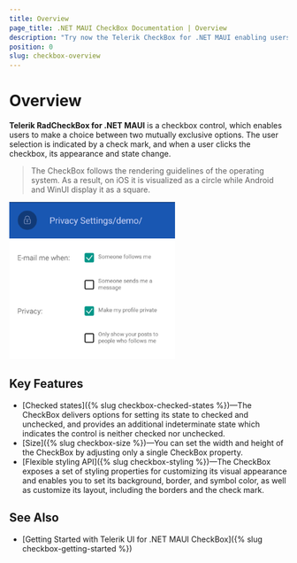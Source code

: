 ```yaml
---
title: Overview
page_title: .NET MAUI CheckBox Documentation | Overview
description: "Try now the Telerik CheckBox for .NET MAUI enabling users to make a choice between two mutually exclusive options."
position: 0
slug: checkbox-overview
---
```


# Overview

**Telerik RadCheckBox for .NET MAUI** is a checkbox control, which enables users to make a choice between two mutually exclusive options. The user selection is indicated by a check mark, and when a user clicks the checkbox, its appearance and state change.  

> The CheckBox follows the rendering guidelines of the operating system. As a result, on iOS it is visualized as a circle while Android and WinUI display it as a square.

![CheckBox Overview](images/checkbox-overview.png "CheckBox Overview")

## Key Features

* [Checked states]({% slug checkbox-checked-states %})&mdash;The CheckBox delivers options for setting its state to checked and unchecked, and provides an additional indeterminate state which indicates the control is neither checked nor unchecked.
* [Size]({% slug checkbox-size %})&mdash;You can set the width and height of the CheckBox by adjusting only a single CheckBox property.
* [Flexible styling API]({% slug checkbox-styling %})&mdash;The CheckBox exposes a set of styling properties for customizing its visual appearance and enables you to set its background, border, and symbol color, as well as customize its layout, including the borders and the check mark.

## See Also

- [Getting Started with Telerik UI for .NET MAUI CheckBox]({% slug checkbox-getting-started %})
